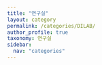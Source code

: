 ```yaml
---
title: "연구실"
layout: category
permalink: /categories/DILAB/
author_profile: true
taxonomy: 연구실
sidebar:
  nav: "categories"
---
```

